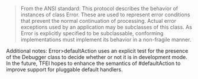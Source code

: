 >From the ANSI standard:This protocol describes the behavior of instances of class Error. These are used to represent error conditions that prevent the normal continuation of processing. Actual error exceptions used by an application may be subclasses of this class.As Error is explicitly specified  to be subclassable, conforming implementations must implement its behavior in a non-fragile manner.Additional notes:Error>defaultAction uses an explicit test for the presence of the Debugger class to decide whether or not it is in development mode.  In the future, TFEI hopes to enhance the semantics of #defaultAction to improve support for pluggable default handlers.